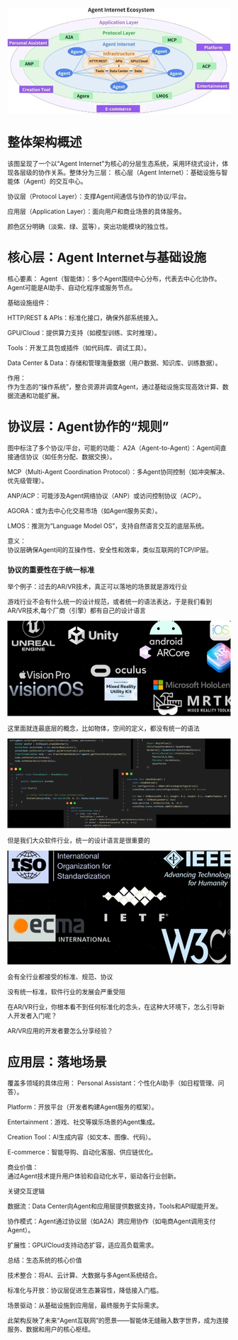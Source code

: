 ![img.png](img/img5.png)

# 整体架构概述

该图呈现了一个以“Agent Internet”为核心的分层生态系统，采用环绕式设计，体现各层级的协作关系。整体分为三层：
核心层（Agent Internet）：基础设施与智能体（Agent）的交互中心。

协议层（Protocol Layer）：支撑Agent间通信与协作的协议/平台。

应用层（Application Layer）：面向用户和商业场景的具体服务。

颜色区分明确（淡紫、绿、蓝等），突出功能模块的独立性。

# 核心层：Agent Internet与基础设施

核心要素：
Agent（智能体）：多个Agent围绕中心分布，代表去中心化协作。Agent可能是AI助手、自动化程序或服务节点。

基础设施组件：

HTTP/REST & APIs：标准化接口，确保外部系统接入。

GPU/Cloud：提供算力支持（如模型训练、实时推理）。

Tools：开发工具包或插件（如代码库、调试工具）。

Data Center & Data：存储和管理海量数据（用户数据、知识库、训练数据）。

作用：  
作为生态的“操作系统”，整合资源并调度Agent，通过基础设施实现高效计算、数据流通和功能扩展。

# 协议层：Agent协作的“规则”

图中标注了多个协议/平台，可能的功能：
A2A（Agent-to-Agent）：Agent间直接通信协议（如任务分配、数据交换）。

MCP（Multi-Agent Coordination Protocol）：多Agent协同控制（如冲突解决、优先级管理）。

ANP/ACP：可能涉及Agent网络协议（ANP）或访问控制协议（ACP）。

AGORA：或为去中心化交易市场（如Agent服务买卖）。

LMOS：推测为“Language Model OS”，支持自然语言交互的底层系统。

意义：  
协议层确保Agent间的互操作性、安全性和效率，类似互联网的TCP/IP层。

### 协议的重要性在于统一标准

举个例子：过去的AR/VR技术，真正可以落地的场景就是游戏行业

游戏行业不会有什么统一的设计规范，或者统一的语法表达，于是我们看到AR/VR技术,每个厂商（引擎）都有自己的设计语言

![img.png](img.png)

这里面就连最底层的概念，比如物体，空间的定义，都没有统一的语法

![img_1.png](img_1.png)

但是我们大众软件行业，统一的设计语言是很重要的

![img_2.png](img_2.png)

会有全行业都接受的标准、规范、协议

没有统一标准，软件行业的发展会严重受阻

在AR/VR行业，你根本看不到任何标准化的念头，在这种大环境下，怎么引导新人开发者入门呢？

AR/VR应用的开发者要怎么分享经验？

# 应用层：落地场景

覆盖多领域的具体应用：
Personal Assistant：个性化AI助手（如日程管理、问答）。

Platform：开放平台（开发者构建Agent服务的框架）。

Entertainment：游戏、社交等娱乐场景的Agent集成。

Creation Tool：AI生成内容（如文本、图像、代码）。

E-commerce：智能导购、自动化客服、供应链优化。

商业价值：  
通过Agent技术提升用户体验和自动化水平，驱动各行业创新。

关键交互逻辑

数据流：Data Center向Agent和应用层提供数据支持，Tools和API赋能开发。

协作模式：Agent通过协议层（如A2A）跨应用协作（如电商Agent调用支付Agent）。

扩展性：GPU/Cloud支持动态扩容，适应高负载需求。

总结：生态系统的核心价值

技术整合：将AI、云计算、大数据与多Agent系统结合。

标准化与开放：协议层促进生态兼容性，降低接入门槛。

场景驱动：从基础设施到应用层，最终服务于实际需求。

此架构反映了未来“Agent互联网”的愿景——智能体无缝融入数字世界，成为连接服务、数据和用户的核心枢纽。